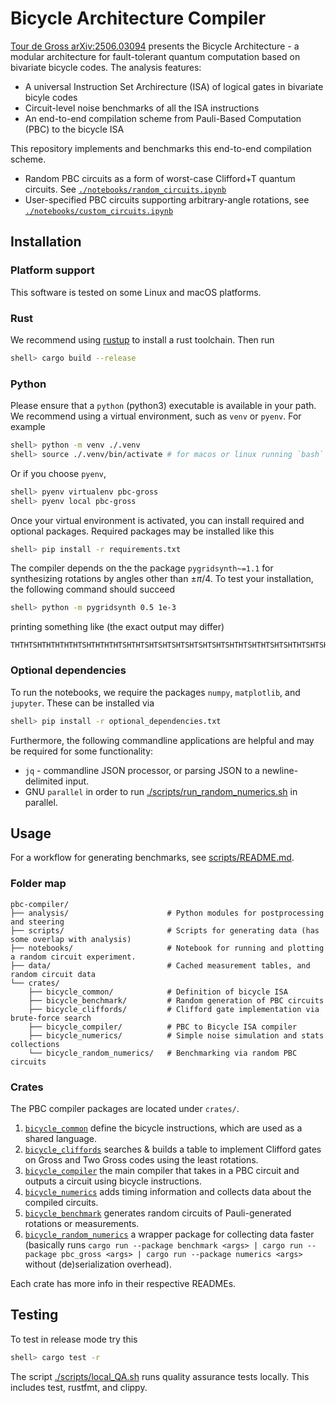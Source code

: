 # Bicycle Architecture Compiler

[Tour de Gross arXiv:2506.03094](https://arxiv.org/abs/2506.03094) presents the Bicycle Architecture - a modular architecture for fault-tolerant quantum computation based on bivariate bicycle codes. The analysis features:

 - A universal Instruction Set Archirecture (ISA) of logical gates in bivariate bicyle codes
 - Circuit-level noise benchmarks of all the ISA instructions
 - An end-to-end compilation scheme from Pauli-Based Computation (PBC) to the bicycle ISA

This repository implements and benchmarks this end-to-end compilation scheme.
 - Random PBC circuits as a form of worst-case Clifford+T quantum circuits. See [`./notebooks/random_circuits.ipynb`](./notebooks/random_circuits.ipynb)
 - User-specified PBC circuits supporting arbitrary-angle rotations, see [`./notebooks/custom_circuits.ipynb`](./notebooks/custom_circuits.ipynb)

## Installation

### Platform support

This software is tested on some Linux and macOS platforms.

### Rust

We recommend using [rustup](https://www.rust-lang.org/tools/install) to install a rust toolchain.
Then run
```sh
shell> cargo build --release
```

### Python

Please ensure that a `python` (python3) executable is available in your path.
We recommend using a virtual environment, such as `venv` or `pyenv`. For example

```sh
shell> python -m venv ./.venv
shell> source ./.venv/bin/activate # for macos or linux running `bash` or `zsh`
```

Or if you choose `pyenv`,
```sh
shell> pyenv virtualenv pbc-gross
shell> pyenv local pbc-gross
```

Once your virtual environment is activated, you can install required and optional packages.
Required packages may be installed like this
```sh
shell> pip install -r requirements.txt
```

The compiler depends on the the package `pygridsynth~=1.1`
for synthesizing rotations by angles other than $\pm\pi/4$.
To test your installation, the following command should succeed
```sh
shell> python -m pygridsynth 0.5 1e-3
```
printing something like (the exact output may differ)
```
THTHTSHTHTHTHTHTSHTHTHTHTSHTHTSHTSHTSHTSHTSHTSHTSHTHTSHTHTSHTSHTHTSHTSHTHTSHSSWWWWWWW
```

### Optional dependencies

To run the notebooks,
we require the packages `numpy`, `matplotlib`, and `jupyter`.
These can be installed via
```sh
shell> pip install -r optional_dependencies.txt
```

Furthermore, the following commandline applications are helpful and may be required for some functionality:
* `jq` - commandline JSON processor, or parsing JSON to a newline-delimited input.
* GNU `parallel` in order to
  run [./scripts/run_random_numerics.sh](./scripts/run_random_numerics.sh) in parallel.

## Usage

For a workflow for generating benchmarks, see [scripts/README.md](scripts/).

### Folder map

```
pbc-compiler/
├── analysis/                      # Python modules for postprocessing and steering
├── scripts/                       # Scripts for generating data (has some overlap with analysis)
├── notebooks/                     # Notebook for running and plotting a random circuit experiment.
├── data/                          # Cached measurement tables, and random circuit data
└── crates/
    ├── bicycle_common/            # Definition of bicycle ISA
    ├── bicycle_benchmark/         # Random generation of PBC circuits
    ├── bicycle_cliffords/         # Clifford gate implementation via brute-force search
    ├── bicycle_compiler/          # PBC to Bicycle ISA compiler
    ├── bicycle_numerics/          # Simple noise simulation and stats collections
    └── bicycle_random_numerics/   # Benchmarking via random PBC circuits
```

### Crates

The PBC compiler packages are located under `crates/`.

1. [`bicycle_common`](./crates/bicycle_common) define the bicycle instructions, which are used as a shared language.
1. [`bicycle_cliffords`](./crates/) searches & builds a table to implement Clifford gates on Gross and Two Gross codes using the least rotations.
1. [`bicycle_compiler`](./crates/) the main compiler that takes in a PBC circuit and outputs a circuit using bicycle instructions.
1. [`bicycle_numerics`](./crates/) adds timing information and collects data about the compiled circuits.
1. [`bicycle_benchmark`](./crates/) generates random circuits of Pauli-generated rotations or measurements.
1. [`bicycle_random_numerics`](./crates/) a wrapper package for collecting data faster (basically runs `cargo run --package benchmark <args> | cargo run --package pbc_gross <args> | cargo run --package numerics <args>` without (de)serialization overhead).

Each crate has more info in their respective READMEs.


## Testing

To test in release mode try this
```sh
shell> cargo test -r
```

The script [./scripts/local_QA.sh](./scripts/local_QA.sh) runs quality assurance tests locally.
This includes test, rustfmt, and clippy.
